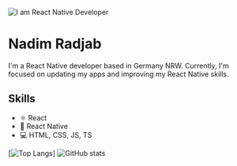 ![I am React Native Developer](https://crowdbotics.ghost.io/content/images/2020/08/React-Native-Featured-Image.png)
# Nadim Radjab

I'm a React Native developer based in Germany NRW. Currently, I'm focused on updating my apps and improving my React Native skills.

## Skills
* <g-emoji class="g-emoji" alias="atom_symbol" fallback-src="https://github.githubassets.com/images/icons/emoji/unicode/269b.png">⚛</g-emoji> React 
* :iphone: React Native
* :computer: HTML, CSS, JS, TS

[![Top Langs](https://github-readme-stats-nadimradjab.vercel.app/api/top-langs/?username=NadimRadjab)]   ![GitHub stats](https://github-readme-stats-nadimradjab.vercel.app/api?username=NadimRadjab&show_icons=true&count_private=true)   


